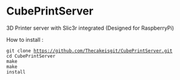 # CubePrintServer
3D Printer server with Slic3r integrated (Designed for RaspberryPi)

How to install :

<code>git clone https://github.com/Thecakeisgit/CubePrintServer.git</code><br>
<code>cd CubePrintServer</code><br>
<code>make</code><br>
<code>make install</code><br>
